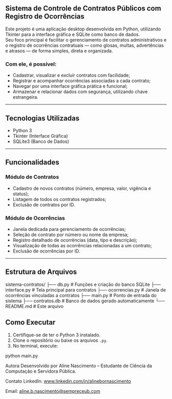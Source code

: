 ## Sistema de Controle de Contratos Públicos com Registro de Ocorrências

Este projeto é uma aplicação desktop desenvolvida em Python, utilizando Tkinter para a interface gráfica e SQLite como banco de dados.  
Seu foco principal é facilitar o gerenciamento de contratos administrativos e o registro de ocorrências contratuais — como glosas, multas, advertências e atrasos — de forma simples, direta e organizada.

### Com ele, é possível:

- Cadastrar, visualizar e excluir contratos com facilidade;
- Registrar e acompanhar ocorrências associadas a cada contrato;
- Navegar por uma interface gráfica prática e funcional;
- Armazenar e relacionar dados com segurança, utilizando chave estrangeira.

---

## Tecnologias Utilizadas

- Python 3
- Tkinter (Interface Gráfica)
- SQLite3 (Banco de Dados)

---

## Funcionalidades

### Módulo de Contratos

- Cadastro de novos contratos (número, empresa, valor, vigência e status);
- Listagem de todos os contratos registrados;
- Exclusão de contratos por ID.

### Módulo de Ocorrências

- Janela dedicada para gerenciamento de ocorrências;
- Seleção de contrato por número ou nome da empresa;
- Registro detalhado de ocorrências (data, tipo e descrição);
- Visualização de todas as ocorrências relacionadas a um contrato;
- Exclusão de ocorrências por ID.

---

## Estrutura de Arquivos

sistema-contratos/
├── db.py # Funções e criação do banco SQLite
├── interface.py # Tela principal para contratos
├── ocorrencias.py # Janela de ocorrências vinculadas a contratos
├── main.py # Ponto de entrada do sistema
├── contratos.db # Banco de dados gerado automaticamente
└── README.md # Este arquivo

## Como Executar

1. Certifique-se de ter o Python 3 instalado.
2. Clone o repositório ou baixe os arquivos `.py`.
3. No terminal, execute:

python main.py

Autora
Desenvolvido por Aline Nascimento – Estudante de Ciência da Computação e Servidora Pública.


Contato
LinkedIn: www.linkedin.com/in/alinebornascimento

Email: aline.b.nascimento@sempreceub.com

